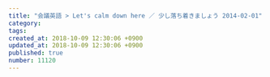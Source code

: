 ```yaml
---
title: "会議英語 > Let's calm down here ／ 少し落ち着きましょう 2014-02-01"
category: 
tags: 
created_at: 2018-10-09 12:30:06 +0900
updated_at: 2018-10-09 12:30:06 +0900
published: true
number: 11120
---
```



